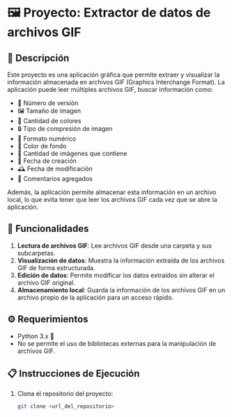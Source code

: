 # 🖼️ Proyecto: Extractor de datos de archivos GIF

## 📜 Descripción

Este proyecto es una aplicación gráfica que permite extraer y visualizar la información almacenada en archivos GIF (Graphics Interchange Format). La aplicación puede leer múltiples archivos GIF, buscar información como:

- 📄 Número de versión
- 🖼️ Tamaño de imagen
- 🎨 Cantidad de colores
- 🔒 Tipo de compresión de imagen
- 🔢 Formato numérico
- 🌈 Color de fondo
- 📑 Cantidad de imágenes que contiene
- 📅 Fecha de creación
- 🕰️ Fecha de modificación
- 💬 Comentarios agregados

Además, la aplicación permite almacenar esta información en un archivo local, lo que evita tener que leer los archivos GIF cada vez que se abre la aplicación.

## 🚀 Funcionalidades

1. **Lectura de archivos GIF**: Lee archivos GIF desde una carpeta y sus subcarpetas.
2. **Visualización de datos**: Muestra la información extraída de los archivos GIF de forma estructurada.
3. **Edición de datos**: Permite modificar los datos extraídos sin alterar el archivo GIF original.
4. **Almacenamiento local**: Guarda la información de los archivos GIF en un archivo propio de la aplicación para un acceso rápido.

## ⚙️ Requerimientos

- Python 3.x 🐍
- No se permite el uso de bibliotecas externas para la manipulación de archivos GIF.

## 📋 Instrucciones de Ejecución

1. Clona el repositorio del proyecto:
   ```bash
   git clone <url_del_repositorio>
   ```
